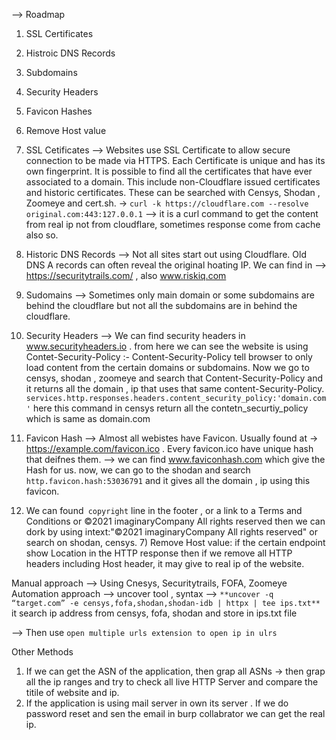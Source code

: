 --> Roadmap
1) SSL Certificates 
2)  Histroic DNS Records
3) Subdomains
4) Security Headers
5) Favicon Hashes
6) Remove Host value


7) SSL Cetificates --> Websites use SSL Certificate to allow secure connection to be made via HTTPS. Each Certificate is unique and has its own fingerprint. It is possible to find all the certificates that have ever associated to a domain. This include non-Cloudflare issued certificates and historic certificates. These can be searched with Censys, Shodan , Zoomeye and cert.sh. -> `curl -k https://cloudflare.com --resolve original.com:443:127.0.0.1` --> it is a curl command to get the content from real ip not from cloudflare, sometimes response come from cache also so.
8) Historic DNS Records --> Not all sites start out using Cloudflare. Old DNS A records can often reveal the original hoating IP. We can find in --> https://securitytrails.com/ , also www.riskiq.com
9) Sudomains --> Sometimes only main domain or some subdomains are behind the cloudflare but not all the subdomains are in behind the cloudflare.
10) Security Headers --> We can find security headers in www.securityheaders.io .  from here we can see the website is using Contet-Security-Policy :- Content-Security-Policy tell browser to only load content from the certain domains or subdomains. Now we go to censys, shodan , zoomeye and search that Content-Security-Policy and it returns all the domain , ip that uses that same content-Security-Policy. `services.http.responses.headers.content_security_policy:'domain.com'` here this command in censys return all the contetn_securtiy_policy which is same as domain.com
11) Favicon Hash --> Almost all webistes have Favicon. Usually found at -> https://example.com/favicon.ico . Every favicon.ico have unique hash that deifnes them. --> we can find www.faviconhash.com which give the Hash for us. now, we can go to the shodan and search `http.favicon.hash:53036791` and it gives all the domain , ip using this favicon.
12) We can found` copyright` line in the footer , or a link to a Terms and Conditions  or ©2021 imaginaryCompany All rights reserved
     then we can dork by using intext:"©2021 imaginaryCompany All rights reserved" or search on shodan, censys.
    7) Remove Host value: if the certain endpoint show Location in the HTTP response then if we remove all HTTP headers including Host header, it may give to real ip of the website.


Manual approach --> Using Cnesys, Securitytrails, FOFA, Zoomeye
Automation approach --> uncover tool , syntax --> `**uncover -q “target.com” -e censys,fofa,shodan,shodan-idb | httpx | tee ips.txt**` it search ip address from censys, fofa, shodan and store in ips.txt file 

--> Then use `open multiple urls extension to open ip in ulrs` 



Other Methods
1) If we can get the ASN of the application, then grap all ASNs -> then grap all the ip ranges and try to check all live HTTP Server and compare the titile of website and ip.
2) If the application is using mail server in own its server . If we do password reset and sen the email in burp collabrator we can get the real ip.


